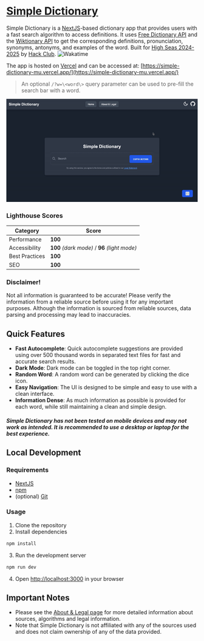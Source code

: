 # [Simple Dictionary](https://simple-dictionary-mu.vercel.app/)

Simple Dictionary is a [NextJS](https://nextjs.org/)-based dictionary app that provides users with a fast search algorithm to access definitions. It uses [Free Dictionary API](https://dictionaryapi.dev/) and the [Wiktionary API](https://en.wiktionary.org/api/) to get the corresponding definitions, pronunciation, synonyms, antonyms, and examples of the word. Built for [High Seas 2024-2025](https://highseas.hackclub.com/) by [Hack Club](https://hackclub.com/). ![Wakatime](https://img.shields.io/endpoint?url=https://waka.hackclub.com/api/compat/shields/v1/U078EKGQW2H/interval:all_time/project:simple-dictionary&label=simple-dictionary&color=white)

The app is hosted on [Vercel](https://vercel.com/) and can be accessed at:
[https://simple-dictionary-mu.vercel.app/](https://simple-dictionary-mu.vercel.app/)
> An optional `/?w=\<word\>` query parameter can be used to pre-fill the search bar with a word.

![Usage gif failed to load](./.github/usage.gif)

### Lighthouse Scores

| Category       | Score                  |
|----------------|------------------------|
| Performance    | **100**                |
| Accessibility  | **100** *(dark mode)* / **96** *(light mode)* |
| Best Practices | **100**                |
| SEO            | **100**                |

### Disclaimer!
Not all information is guaranteed to be accurate! Please verify the information from a reliable source before using it for any important purposes. Although the information is sourced from reliable sources, data parsing and processing may lead to inaccuracies.

## Quick Features
- **Fast Autocomplete**: Quick autocomplete suggestions are provided using over 500 thousand words in separated text files for fast and accurate search results.
- **Dark Mode**: Dark mode can be toggled in the top right corner.
- **Random Word**: A random word can be generated by clicking the dice icon.
- **Easy Navigation**: The UI is designed to be simple and easy to use with a clean interface.
- **Information Dense**: As much information as possible is provided for each word, while still maintaining a clean and simple design.

##### Simple Dictionary has not been tested on mobile devices and may not work as intended. It is recommended to use a desktop or laptop for the best experience.

## Local Development
### Requirements
- [NextJS](https://nextjs.org/)
- [npm](https://www.npmjs.com/)
- (optional) [Git](https://git-scm.com/)

### Usage
1. Clone the repository
2. Install dependencies
```bash
npm install
```
3. Run the development server
```bash
npm run dev
```
4. Open [http://localhost:3000](http://localhost:3000) in your browser

## Important Notes
- Please see the [About & Legal page](https://simple-dictionary-mu.vercel.app/info) for more detailed information about sources, algorithms and legal information.
- Note that Simple Dictionary is not affiliated with any of the sources used and does not claim ownership of any of the data provided.